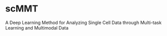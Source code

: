 # scMMT
A Deep Learning Method for Analyzing Single Cell Data through Multi-task Learning and Multimodal Data
